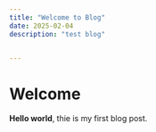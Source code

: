 ```yaml
---
title: "Welcome to Blog"
date: 2025-02-04
description: "test blog"


---
```


# Welcome

**Hello world**, thie is my first blog post.
